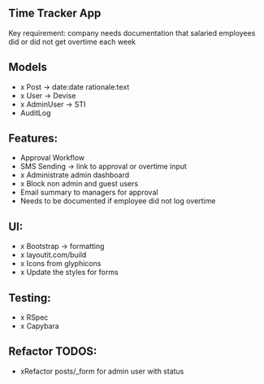 ## Time Tracker App

Key requirement: company needs documentation that salaried employees did or did not get overtime each week

## Models
- x Post -> date:date rationale:text
- x User -> Devise
- x AdminUser -> STI
- AuditLog

## Features:
- Approval Workflow
-	SMS Sending -> link to approval or overtime input
-	x Administrate admin dashboard
- x Block non admin and guest users
-	Email summary to managers for approval
-	Needs to be documented if employee did not log overtime

## UI:
- x Bootstrap -> formatting
- x layoutit.com/build
- x Icons from glyphicons
- x Update the styles for forms

## Testing:
- x RSpec
- x Capybara

## Refactor TODOS:
- xRefactor posts/_form for admin user with status